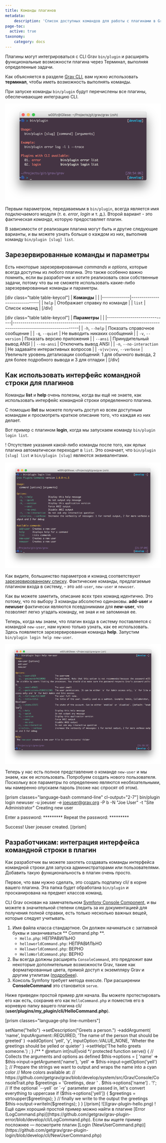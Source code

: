 ```yaml
---
title: Команды плагинов
metadata:
    description: 'Список доступных командов для работы с плагинами в Grav CLI.'
page-toc:
  active: true
taxonomy:
    category: docs
---
```


Плагины могут интегрироваться с CLI Grav `bin/plugin` и расширять функциональные возможности плагина через Терминал, выполняя определенные задачи.

Как объясняется в разделе [Grav CLI](../grav-cli), вам нужно использовать **терминал**, чтобы иметь возможность выполнять команды.

При запуске команды `bin/plugin` будут перечислены все плагины, обеспечивающие интеграцию CLI.

![](bin-plugin.png)

Первым параметром, передаваемым в `bin/plugin`, всегда является имя подключаемого модуля (т. е. _error_, _login_ и т. д.). Второй вариант - это фактическая _команда_, которую предоставляет плагин.

В зависимости от реализации плагина могут быть и другие следующие варианты, и вы можете узнать больше о каждом из них, выполнив команду `bin/plugin [slug] list`.

## Зарезервированные команды и параметры

Есть некоторые зарезервированные _commands_ и _options_, которые всегда доступны из любого плагина. Это также особенно важно помнить, если вы разработчик и хотите реализовать свои собственные задачи, потому что вы не сможете использовать какие-либо зарезервированные команды и параметры.

[div class="table table-keycol"]
| **Команды**  |                               |
|--------------|-------------------------------|
| `help`       | Отображает справку по команде |
| `list`       | Список команд                 |
[/div]

[div class="table table-keycol"]
| **Параметры**                |                                                                                                               |
|------------------------------|---------------------------------------------------------------------------------------------------------------|
| `-h`, `--help`               | Показать справочное сообщение                                                                                 |
| `-q`, `--quiet`              | Не выводить никаких сообщений                                                                                 |
| `-v`, `--version`            | Показать версию приложения                                                                                    |
| `--ansi`                     | Принудительный вывод ANSI                                                                                     |
| `--no-ansi`                  | Отключить вывод ANSI                                                                                          |
| `-n`, `--no-interaction`     | Не задавайте интерактивных вопросов                                                                           |
| `-v|vv|vvv`, `--verbose`     | Увеличьте уровень детализации сообщений: 1 для обычного вывода, 2 для более подробного вывода и 3 для отладки |
[/div]

## Как использовать интерфейс командной строки для плагинов

Команды **list** и **help** очень полезны, когда вы ещё не знаете, как использовать интерфейс командной строки определенного плагина.

С помощью **list** вы можете получить доступ ко всем доступным командам и просмотреть краткое описание того, что каждая из них делает.

Вот пример с плагином **login**, когда мы запускаем команду `bin/plugin login list`.

! Отсутствие указания какой-либо команды после того, как ярлык плагина автоматически переходит в `list`. Это означает, что `bin/plugin [slug] list` и `bin/plugin [slug]` являются эквивалентами.

![](bin-plugin-login.png)

Как видите, большинство параметров и команд соответствуют [зарезервированному списку](#reserved-commands-and-options). Фактические команды, предлагаемые плагином входа в систему, - это `add-user`, `new-user` и `newuser`.

Как вы можете заметить, описание всех трех команд идентично. Это потому, что по выбору 3 команды абсолютно одинаковы. **add-user** и **newuser** фактически являются псевдонимами для **new-user**, что позволяет легко угадать команду, не зная и не запоминая ее.

Теперь, когда мы знаем, что плагин входа в систему поставляется с командой `new-user`, нам нужно только узнать, как ее использовать. Здесь появляется зарезервированная команда **help**. Запустим `bin/plugin login help new-user`.

![](bin-plugin-newuser.png)

Теперь у нас есть полное представление о команде `new-user` и мы знаем, как ее использовать.
Попробуем создать нового пользователя. Поскольку все параметры по определению являются необязательными, мы намеренно опускаем пароль (позже нас спросят об этом).

[prism classes="language-bash command-line" cl-output="2-7"]
bin/plugin login newuser -u joeuser -e joeuser@grav.org -P b -N "Joe User" -t "Site Administrator"
Creating new user

Enter a password: *********
Repeat the password: *********

Success! User joeuser created.
[/prism]

## Разработчикам: интеграция интерфейса командной строки в плагин

Как разработчик вы можете захотеть создавать команды интерфейса командной строки для запуска администраторами или пользователями. Добавить такую ​​функциональность в плагин очень просто.

Первое, что вам нужно сделать, это создать подпапку cli/ в корне вашего плагина. Эта папка будет обработана `bin/plugin` и просканирована на предмет классов команд.

CLI Grav основан на замечательном [Symfony Console Component](http://symfony.com/doc/current/components/console/introduction.html), и вы можете в значительной степени следить за их документацией для получения полной справки, есть только несколько важных вещей, которые следует учитывать.

1. Имя файла класса стандартное. Он должен начинаться с заглавной буквы и заканчиваться ** Command.php **.
    * `Hello.php`: НЕПРАВИЛЬНО
    * `helloworldCommand.php`: НЕПРАВИЛЬНО
    * `HelloworldCommand.php`: ВЕРНО
    * `HelloWorldCommand.php`: ВЕРНО
2. Вы всегда должны расширять `ConsoleCommand`, это предложит вам некоторые дополнительные возможности Grav, такие как форматированные цвета, прямой доступ к экземпляру Grav и другим утилитам ([подробнее](https://github.com/getgrav/grav/blob/develop/system/src/Grav/Console/ConsoleTrait.php)).
3. Консоль Symfony требует метода execute. При расширении **ConsoleCommand** это становится `serve`.

Ниже приведен простой пример для начала. Вы можете протестировать его как есть, сохранив его как `HelloCommand.php` и поместив его в корневую папку вашего плагина cli/ (**user/plugins/my_plugin/cli/HelloCommand.php**).

[prism classes="language-php line-numbers"]
<?php
namespace Grav\Plugin\Console;

use Grav\Console\ConsoleCommand;
use Symfony\Component\Console\Input\InputArgument;
use Symfony\Component\Console\Input\InputOption;

/**
 * Class HelloCommand
 *
 * @package Grav\Plugin\Console
 */
class HelloCommand extends ConsoleCommand
{
    /**
     * @var array
     */
    protected $options = [];

    /**
     * Greets a person with or without yelling
     */
    protected function configure()
    {
        $this
            ->setName("hello")
            ->setDescription("Greets a person.")
            ->addArgument(
                'name',
                InputArgument::REQUIRED,
                'The name of the person that should be greeted'
            )
            ->addOption(
                'yell',
                'y',
                InputOption::VALUE_NONE,
                'Wheter the greetings should be yelled or quieter'
            )
            ->setHelp('The <info>hello</info> greets someone.')
        ;
    }

    /**
     * @return int|null|void
     */
    protected function serve()
    {
        // Collects the arguments and options as defined
        $this->options = [
            'name' => $this->input->getArgument('name'),
            'yell' => $this->input->getOption('yell')
        ];

        // Prepare the strings we want to output and wraps the name into a cyan color
        // More colors available at:
        // https://github.com/getgrav/grav/blob/develop/system/src/Grav/Console/ConsoleTrait.php
        $greetings = 'Greetings, dear <cyan>' . $this->options['name'] . '</cyan>!';

        // If the optional `--yell` or `-y` parameter are passed in, let's convert everything to uppercase
        if ($this->options['yell']) {
            $greetings = strtoupper($greetings);
        }

        // finally we write to the output the greetings
        $this->output->writeln($greetings);
    }
}
[/prism]

![](grav-plugin-hello.png)

! Ещё один хороший простой пример можно найти в плагине [Error (LogCommand.php)](https://github.com/getgrav/grav-plugin-error/blob/develop/cli/LogCommand.php). Если вы ищете пример посложнее — посмотрите плагин [Login (NewUserCommand.php)](https://github.com/getgrav/grav-plugin-login/blob/develop/cli/NewUserCommand.php)

